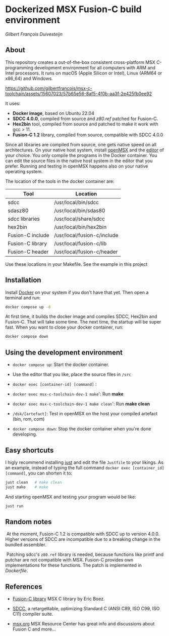 # Dockerized MSX Fusion-C build environment 

_Gilbert François Duivesteijn_

## About

This repository creates a out-of-the-box consistent cross-platform MSX C-programming development environment for all computers with ARM and Intel processors. It runs on macOS (Apple Silicon or Intel), Linux (ARM64 or x86_64) and Windows.



https://github.com/gilbertfrancois/msx-c-toolchain/assets/15607023/57b65e56-8af5-4f0b-aa3f-2e425fb0ee92



It uses:

- **Docker image**, based on Ubuntu 22.04
- **SDCC 4.0.0**, compiled from source and *z80.ref* patched for Fusion-C.
- **Hex2bin** tool, compiled from source and patched to make it work with gcc > 11.
- **Fusion-C 1.2** library, compiled from source, compatible with SDCC 4.0.0

Since all libraries are compiled from source, one gets native speed on all architectures. On your native host system, install [openMSX](http://openmsx.org) and the [editor](https://neovim.io) of your choice. You only compile the programs in the Docker container. You can edit the source files in the native host system in the editor that you prefer. Running and testing in openMSX happens also on your native operating system.



The location of the tools in the docker container are:

| Tool             | Location                    |
| ---------------- | --------------------------- |
| sdcc             | /usr/local/bin/sdcc         |
| sdasz80          | /usr/local/bin/sdas80       |
| sdcc libraries   | /usr/local/share/sdcc       |
| hex2bin          | /usr/local/bin/hex2bin      |
| Fusion-C include | /usr/local/fusion-c/include |
| Fusion-C library | /usr/local/fusion-c/lib     |
| Fusion-C header  | /usr/local/fusion-c/header  |

Use these locations in your Makefile. See the example in this project 



## Installation

Install [Docker](https://www.docker.com) on your system if you don't have that yet. Then open a terminal and run:

```sh
docker compose up -d
```

At first time, it builds the docker image and compiles SDCC, Hex2bin and Fusion-C. That will take some time. The next time, the startup will be super fast. When you want to close your docker container, run:

```sh
docker compose down
```



## Using the development environment

-  `docker compose up`: Start the docker container.
- Use the editor that you like, place the source files in `/src`
-  `docker exec [container-id] [command]` : 
  - `docker exec msx-c-toolchain-dev-1 make`': Run **make**

  - `docker exec msx-c-toolchain-dev-1 make clean`': Run **make clean**

- `/dsk/[artefact]`: Test in openMSX on the host your compiled artefact (bin, rom, com)

- `docker compose down`: Stop the docker container when you're done developing.



## Easy shortcuts

I higly recommend installing [just](https://github.com/casey/just) and edit the file `Justfile` to your likings. As an example, instead of typing the full command `docker exec [container_id] [command]`, you can shorten it to:

```sh
just clean   # make clean
just make    # make
```

And starting openMSX and testing your program would be like:

```sh
just run 
```



## Random notes

​	At the moment, Fusion-C 1.2 is compatible with SDCC up to version 4.0.0. Higher versions of SDCC are incompatible due to a breaking change in the bundled assembler. 

​	Patching sdcc's `z80.ref` library is needed, because functions like printf and putchar are not compatible with MSX. Fusion-C provides own implementations for these functions. The patch is implemented in *Dockerfile*.



## References

- [Fusion-C library](https://www.ebsoft.fr/shop/en/19-fusion-c) MSX C library by Eric Boez.

- [SDCC](https://sdcc.sourceforge.net), a retargettable, optimizing Standard C (ANSI C89, ISO C99, ISO C11) compiler suite.

- [msx.org](https://www.msx.org) MSX Resource Center has great info and discussions about Fusion C and more...
